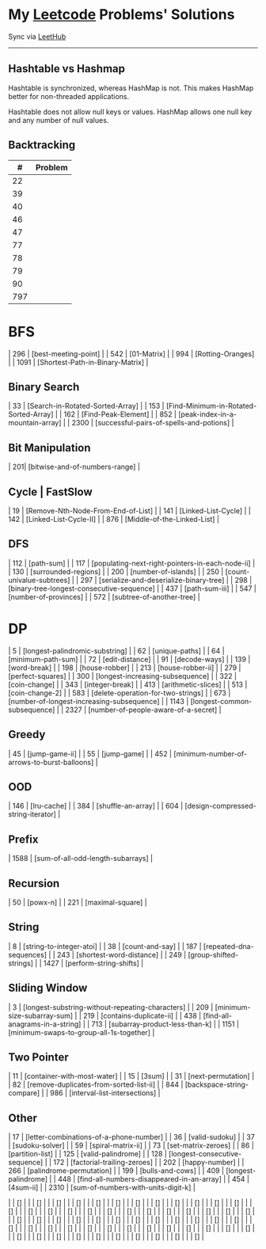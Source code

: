 # My [Leetcode](https://leetcode.com) Problems' Solutions

Sync via [LeetHub](https://github.com/QasimWani/LeetHub)


---------------------------------------------------------
## Hashtable vs Hashmap
Hashtable is synchronized, whereas HashMap is not. This makes HashMap better for non-threaded applications.

Hashtable does not allow null keys or values. HashMap allows one null key and any number of null values.

## Backtracking
| # | Problem |
|---| ------- |
| 22 |  |
| 39 |  |
| 40 |  |
| 46 |  |
| 47 |  |
| 77 |  |
| 78 |  |
| 79 |  |
| 90 |  |
| 797 |  |

# BFS
| 296 | [best-meeting-point] |
| 542 | [01-Matrix] |
| 994 | [Rotting-Oranges] |
| 1091 | [Shortest-Path-in-Binary-Matrix] |

## Binary Search
| 33 | [Search-in-Rotated-Sorted-Array] |
| 153 | [Find-Minimum-in-Rotated-Sorted-Array] |
| 162 | [Find-Peak-Element] |
| 852 | [peak-index-in-a-mountain-array] |
| 2300 | [successful-pairs-of-spells-and-potions] |

## Bit Manipulation
| 201| [bitwise-and-of-numbers-range] |

## Cycle | FastSlow
| 19 | [Remove-Nth-Node-From-End-of-List] |
| 141 | [Linked-List-Cycle] |
| 142 | [Linked-List-Cycle-II] |
| 876 | [Middle-of-the-Linked-List] |

## DFS
| 112 | [path-sum] |
| 117 | [populating-next-right-pointers-in-each-node-ii] |
| 130 | [surrounded-regions] |
| 200 | [number-of-islands] |
| 250 | [count-univalue-subtrees] |
| 297 | [serialize-and-deserialize-binary-tree] |
| 298 | [binary-tree-longest-consecutive-sequence] |
| 437 | [path-sum-iii] |
| 547 | [number-of-provinces] |
| 572 | [subtree-of-another-tree] |

# DP
| 5 | [longest-palindromic-substring] |
| 62 | [unique-paths] |
| 64 | [minimum-path-sum] |
| 72 | [edit-distance] |
| 91 | [decode-ways] |
| 139 | [word-break] |
| 198 | [house-robber] |
| 213 | [house-robber-ii] |
| 279 | [perfect-squares] |
| 300 | [longest-increasing-subsequence] |
| 322 | [coin-change] |
| 343 | [integer-break] |
| 413 | [arithmetic-slices] |
| 513 | [coin-change-2] |
| 583 | [delete-operation-for-two-strings] |
| 673 | [number-of-longest-increasing-subsequence] |
| 1143 | [longest-common-subsequence] |
| 2327 | [number-of-people-aware-of-a-secret] |

## Greedy
| 45 | [jump-game-ii] |
| 55 | [jump-game] |
| 452 | [minimum-number-of-arrows-to-burst-balloons] |

## OOD
| 146 | [lru-cache] |
| 384 | [shuffle-an-array] |
| 604 | [design-compressed-string-iterator] |

## Prefix
| 1588 | [sum-of-all-odd-length-subarrays] |

## Recursion
| 50 | [powx-n] |
| 221 | [maximal-square] |

## String
| 8 | [string-to-integer-atoi] |
| 38 | [count-and-say] |
| 187 | [repeated-dna-sequences] |
| 243 | [shortest-word-distance] |
| 249 | [group-shifted-strings] |
| 1427 | [perform-string-shifts] |

## Sliding Window
| 3 | [longest-substring-without-repeating-characters] |
| 209 | [minimum-size-subarray-sum] |
| 219 | [contains-duplicate-ii] |
| 438 | [find-all-anagrams-in-a-string] |
| 713 | [subarray-product-less-than-k] |
| 1151 | [minimum-swaps-to-group-all-1s-together] |

## Two Pointer
| 11 | [container-with-most-water] |
| 15 | [3sum] |
| 31 | [next-permutation] |
| 82 | [remove-duplicates-from-sorted-list-ii] |
| 844 | [backspace-string-compare] |
| 986 | [interval-list-intersections] |

## Other
| 17 | [letter-combinations-of-a-phone-number] |
| 36 | [valid-sudoku] |
| 37 | [sudoku-solver] |
| 59 | [spiral-matrix-ii] |
| 73 | [set-matrix-zeroes] |
| 86 | [partition-list] |
| 125 | [valid-palindrome] |
| 128 | [longest-consecutive-sequence] |
| 172 | [factorial-trailing-zeroes] |
| 202 | [happy-number] |
| 266 | [palindrome-permutation] |
| 199 | [bulls-and-cows] |
| 409 | [longest-palindrome] |
| 448 | [find-all-numbers-disappeared-in-an-array] |
| 454 | [4sum-ii] |
| 2310 | [sum-of-numbers-with-units-digit-k] |

|  | [] |
|  | [] |
|  | [] |
|  | [] |
|  | [] |
|  | [] |
|  | [] |
|  | [] |
|  | [] |
|  | [] |
|  | [] |
|  | [] |
|  | [] |
|  | [] |
|  | [] |
|  | [] |
|  | [] |
|  | [] |
|  | [] |
|  | [] |
|  | [] |
|  | [] |
|  | [] |
|  | [] |
|  | [] |
|  | [] |
|  | [] |
|  | [] |
|  | [] |
|  | [] |
|  | [] |
|  | [] |
|  | [] |
|  | [] |
|  | [] |
|  | [] |
|  | [] |
|  | [] |
|  | [] |
|  | [] |
|  | [] |
|  | [] |
|  | [] |
|  | [] |
|  | [] |
|  | [] |
|  | [] |
|  | [] |
|  | [] |
|  | [] |
|  | [] |
|  | [] |
|  | [] |
|  | [] |
|  | [] |
|  | [] |
|  | [] |
|  | [] |
|  | [] |
|  | [] |



